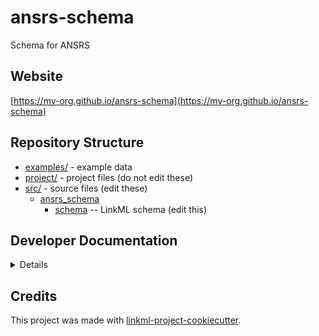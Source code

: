 # ansrs-schema

Schema for ANSRS

## Website

[https://my-org.github.io/ansrs-schema](https://my-org.github.io/ansrs-schema)

## Repository Structure

* [examples/](examples/) - example data
* [project/](project/) - project files (do not edit these)
* [src/](src/) - source files (edit these)
  * [ansrs_schema](src/ansrs_schema)
    * [schema](src/ansrs_schema/schema) -- LinkML schema
      (edit this)

## Developer Documentation

<details>
Use the `make` command to generate project artefacts:

* `make all`: make everything
* `make deploy`: deploys site
</details>

## Credits

This project was made with
[linkml-project-cookiecutter](https://github.com/linkml/linkml-project-cookiecutter).
